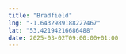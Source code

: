 ```yaml
---
title: "Bradfield"
lng: "-1.6432989188227467"
lat: "53.42194216686488"
date: 2025-03-02T09:00:00+01:00
---
```

